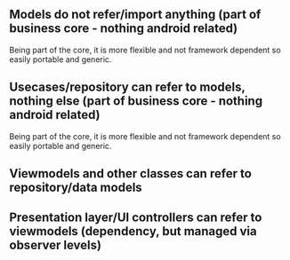 

## Models do not refer/import anything (part of business core - nothing android related)

Being part of the core, it is more flexible and not framework dependent so easily portable and generic.

## Usecases/repository can refer to models, nothing else (part of business core - nothing android related)

Being part of the core, it is more flexible and not framework dependent so easily portable and generic.

## Viewmodels and other classes can refer to repository/data models

## Presentation layer/UI controllers can refer to viewmodels (dependency, but managed via observer levels)
